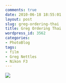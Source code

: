 ```yaml
---
comments: true
date: 2010-06-18 18:55:01
layout: post
slug: greg-ordering-thai
title: Greg Ordering Thai
wordpress_id: 3562
categories:
- PhotoBlog
tags:
- film
- Greg Nettles
- Nikon F3
---
```


![](http://ryanfitzer.com/main/wp-content/uploads/2010/06/greg.jpg)
